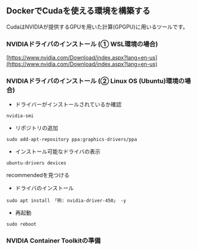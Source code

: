 ## DockerでCudaを使える環境を構築する
CudaはNVIDIAが提供するGPUを用いた計算(GPGPU)に用いるツールです。

### NVIDIAドライバのインストール (① WSL環境の場合)
[https://www.nvidia.com/Download/index.aspx?lang=en-us](https://www.nvidia.com/Download/index.aspx?lang=en-us)

### NVIDIAドライバのインストール (② Linux OS (Ubuntu)環境の場合)
- ドライバーがインストールされているか確認
```
nvidia-smi
```
- リポジトリの追加
```
sudo add-apt-repository ppa:graphics-drivers/ppa
```
- インストール可能なドライバの表示
```
ubuntu-drivers devices
```
recommendedを見つける

- ドライバのインストール
```
sudo apt install 「例: nvidia-driver-450」 -y
```
- 再起動
```
sudo reboot
```

### NVIDIA Container Toolkitの準備
